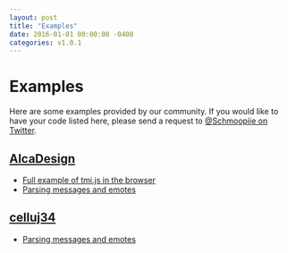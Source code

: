 ```yaml
---
layout: post
title: "Examples"
date: 2016-01-01 00:00:00 -0400
categories: v1.0.1
---
```

# Examples

Here are some examples provided by our community. If you would like to have your code listed here, please send a request to [@Schmoopiie on Twitter](https://twitter.com/Schmoopiie).

## [AlcaDesign](https://github.com/AlcaDesign)

- [Full example of tmi.js in the browser](https://gist.github.com/AlcaDesign/742d8cb82e3e93ad4205)
- [Parsing messages and emotes](https://github.com/Schmoopiie/tmi.js/issues/11#issuecomment-116459845)

## [celluj34](https://github.com/celluj34)

- [Parsing messages and emotes](https://github.com/Schmoopiie/tmi.js/issues/11#issuecomment-117426676)

